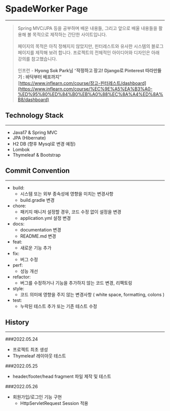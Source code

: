 # SpadeWorker Page

---

> Spring MVC/JPA 등을 공부하며 배운 내용들, 그리고 앞으로 배울 내용들을 활용해 볼 목적으로 제작하는 간단한 사이트입니다.
<br/><br/>
> 페이지의 목적은 아직 정해지지 않았지만, 핀터레스트와 유사한 시스템의 블로그 페이지를 제작해 보려 합니다.
프로젝트의 전체적인 아이디어와 디자인은 아래 강의를 참고했습니다.
> <br/><br/>
인프런 - **Hyong Sok Park님** “****작정하고 장고! Django로 Pinterest 따라만들기 : 바닥부터 배포까지”****
> <br/>
[https://www.inflearn.com/course/장고-핀터레스트/dashboard](https://www.inflearn.com/course/%EC%9E%A5%EA%B3%A0-%ED%95%80%ED%84%B0%EB%A0%88%EC%8A%A4%ED%8A%B8/dashboard)
> 

## T**echnology Stack**

---

- Java17 & Spring MVC
- JPA (Hibernate)
- H2 DB (향후 Mysql로 변경 예정)
- Lombok
- Thymeleaf & Bootstrap

## Commit Convention

---

- build: 
  - 시스템 또는 외부 종속성에 영향을 미치는 변경사항
  - build.gradle 변경
- chore:
  - 패키지 매니저 설정할 경우, 코드 수정 없이 설정을 변경
  - application.yml 설정 변경
- docs:
  - documentation 변경
  - README.md 변경
- feat:
  - 새로운 기능 추가
- fix:
  - 버그 수정
- perf:
  - 성능 개선
- refactor:
  - 버그를 수정하거나 기능을 추가하지 않는 코드 변경, 리팩토링
- style:
  - 코드 의미에 영향을 주지 않는 변경사항 ( white space, formatting, colons )
- test:
  - 누락된 테스트 추가 또는 기존 테스트 수정

## History

---

###2022.05.24
- 프로젝트 최초 생성
- Thymeleaf 레이아웃 테스트

###2022.05.25
- header/footer/head fragment 파일 제작 및 테스트

###2022.05.26
- 회원가입/로그인 기능 구현
  - HttpServletRequest Session 적용